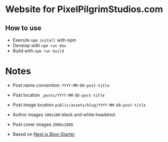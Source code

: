 # Website for PixelPilgrimStudios.com 

## How to use

- Execute `npm install` with npm
- Develop with `npm run dev`
- Build with `npm run build`

# Notes
- Post name convention: `YYYY-MM-DD-post-title`
- Post location `_posts/YYYY-MM-DD-post-title`
- Post image location `public/assets/blog/YYYY-MM-DD-post-title`
- Author images `100x100` black and white headshot
- Post cover images `2000x1000`

- Based on [Next.js Blog-Starter](https://github.com/vercel/next.js/tree/canary/examples/blog-starter)

